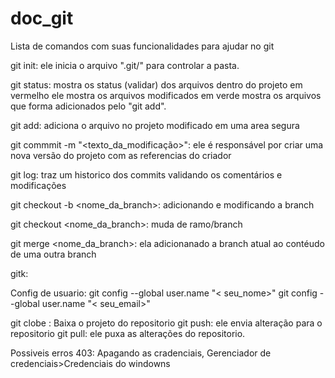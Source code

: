 # doc_git
Lista de comandos com suas funcionalidades para ajudar no git

git init: ele inicia o arquivo ".git/" para controlar a pasta.

git status:
mostra os status (validar) dos arquivos dentro do projeto
em vermelho ele mostra os arquivos modificados
em verde mostra os arquivos que forma adicionados pelo "git add".

git add: adiciona o arquivo no projeto modificado em uma area segura

git commmit -m "<texto_da_modificação>": ele é responsável por criar uma nova versão do projeto com as referencias do criador

git log: traz um historico dos commits validando os comentários e modificações

git checkout -b <nome_da_branch>: adicionando e modificando a branch

git checkout <nome_da_branch>: muda de ramo/branch

git merge <nome_da_branch>: ela adicionanado a branch atual ao contéudo de uma outra branch

gitk: 



Config de usuario:
git config --global user.name "< seu_nome>"
git config --global user.name "< seu_email>"

git clobe <url>: Baixa o projeto do repositorio
git push: ele envia alteração para o repositorio
git pull: ele puxa as alterações do repositorio.



Possiveis erros
403: Apagando as cradenciais, Gerenciador de credenciais>Credenciais do windowns